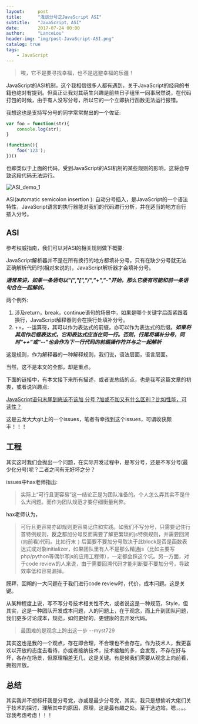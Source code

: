 ```yaml
---
layout:     post
title:      "浅谈分号之JavaScript ASI"
subtitle:   "JavaScript，ASI"
date:       2017-07-24 00:00
author:     "LanceLou"
header-img: "img/post-JavaScript-ASI.png"
catalog: true
tags:
    - JavaScript
---
```


> 唉，它不是要寻找幸福，也不是逃避幸福的乐疆！

JavaScript的ASI机制，这个我相信很多人都有遇到，关于JavaScript的经典的书籍也绝对有提到。但真正让我对其萌生兴趣是前些日子组里一同事居然说，在代码打包的时候，由于有人没写分号，所以它的一个立即执行函数无法运行报错。

我想这也是支持写分号的同学常常抛出的一个佐证:

```JavaScript
var foo = function(str){
    console.log(str);
}

(function(){
    foo('123');
})()
```

也即类似于上面的代码，受到JavaScript的ASI机制的某些规则的影响，这将会导致这段代码无法运行。

![ASI_demo_1](https://ws1.sinaimg.cn/large/ad5d774bgy1fhy5kyg1v0j211405374t.jpg)

ASI(automatic semicolon insertion ): 自动分号插入，是JavaScript的一个语法特性，JavaScript语言的执行器能对我们的代码进行分析，并在适当的地方自行插入分号。

## ASI

参考权威指南，我们可以对ASI的相关规则做下概要:

JavaScript解析器并不是在所有换行的地方都填补分号，只有在缺少分号就无法正确解析代码时(相对来说的)，JavaScript解析器才会填补分号。

***通常来讲，如果一条语句以"(","[","/","+","-"开始，那么它极有可能和前一条语句合在一起解析。***

两个例外:

1. 涉及return，break，continue语句的场景中，如果是哪个关键字后面紧跟着换行，JavaScript解释器则会在换行处填补分号。
2. ++，--运算符，其可以作为表达式的前缀，亦可以作为表达式的后缀。***如果将其用作后缀表达式，它和表达式应当在同一行。否则，行尾将填补分号，同时"++"或"--"也会作为下一行代码的前缀操作符并与之一起解析***

这是规则，作为解释器的一种解释规则，我们说，语法层面，语言层面。

当然，这不是本文的全部，却是重点。

下面的链接中，有本文接下来所有描述，或者说总结的点，也是我写这篇文章的初衷，或者说兴趣点:

[JavaScript语句末尾到底该不该加 分号 ?加或不加又有什么区别？比如性能，可读性？](https://github.com/fouber/noop/issues/1)

这是云龙大大git上的一个issues，笔者有幸找到这个issues，可谓收获颇丰！！！

## 工程

其实这时我们会抛出一个问题，在实际开发过程中，是写分号，还是不写分号(最少化分号)呢？二者之间有无好坏之分？

issues中hax老师指出:

> 实际上“可行且更容易”这一结论正是为团队准备的。个人怎么弄其实不是什么大问题。而作为团队规范才要仔细衡量利弊。


hax老师认为，

> 可行且更容易亦即规则更容易记住和实践。如我们不写分号，只需要记住行首特例规则，**反之**都加分号反而需要了解更繁琐的js特例规则，并需要回溯(向前看)代码。比如行末 ```}``` 后面要不要加分号取决于此block是否是函数表达式或对象initializer，如果团队里有人不是那么精通js（比如主要写php/python等偶尔写js的应用工程师），一定都会踩这个坑。另一方面，对于code review的人来说，由于需要回溯代码才能判断要不要加分号，导致效率低和容易漏掉。

膜拜，回朔的一大问题在于我们进行code review时，代价，成本问题。这是关键。

从某种程度上说，写不写分号技术相关性不大，或者说这是一种规范，Style，但其实，这是一种团队开发成本问题，人的问题上，在于观念，而上升到团队问题，我们更多讨论成本，规范，如何更好的，更健康的去开发代码。

> 最困难的是观念上跨出这一步 --myst729

其实这也是我的一个观点，存在即合理，不合理也不会存在。作为技术人，我更喜欢以开放的态度去看待，亦或者接纳技术，技术接触的多，会发现，不存在好与坏，各存在场景，但原理相差无几，这是关键。有是候我们需要从观念上向前看，拥抱开放。


## 总结

其实我并不想标杆我是分号党，亦或是最少分号党，其实，我只是想偷听大佬们关于技术的探讨，理解其中的原因，原理，这是最有趣之处。至于选边站，嗯，。。。容我考虑考虑！！！





